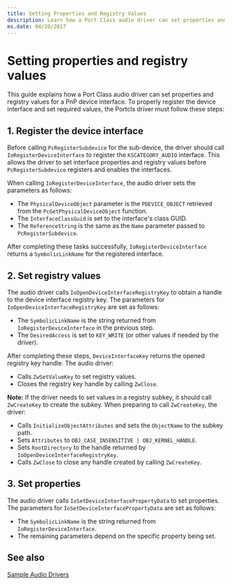 ```yaml
---
title: Setting Properties and Registry Values
description: Learn how a Port Class audio driver can set properties and registry values for a PnP device interface.
ms.date: 04/20/2017
---
```


# Setting properties and registry values

This guide explains how a Port Class audio driver can set properties and registry values for a PnP device interface. To properly register the device interface and set required values, the Portcls driver must follow these steps:

## 1. Register the device interface

Before calling `PcRegisterSubdevice` for the sub-device, the driver should call `IoRegisterDeviceInterface` to register the `KSCATEGORY_AUDIO` interface. This allows the driver to set interface properties and registry values before `PcRegisterSubdevice` registers and enables the interfaces.

When calling `IoRegisterDeviceInterface`, the audio driver sets the parameters as follows:

- The `PhysicalDeviceObject` parameter is the `PDEVICE_OBJECT` retrieved from the `PcGetPhysicalDeviceObject` function.
- The `InterfaceClassGuid` is set to the interface's class GUID.
- The `ReferenceString` is the same as the `Name` parameter passed to `PcRegisterSubdevice`.

After completing these tasks successfully, `IoRegisterDeviceInterface` returns a `SymbolicLinkName` for the registered interface.

## 2. Set registry values

The audio driver calls `IoOpenDeviceInterfaceRegistryKey` to obtain a handle to the device interface registry key. The parameters for `IoOpenDeviceInterfaceRegistryKey` are set as follows:

- The `SymbolicLinkName` is the string returned from `IoRegisterDeviceInterface` in the previous step.
- The `DesiredAccess` is set to `KEY_WRITE` (or other values if needed by the driver).

After completing these steps, `DeviceInterfaceKey` returns the opened registry key handle. The audio driver:

- Calls `ZwSetValueKey` to set registry values.
- Closes the registry key handle by calling `ZwClose`.

**Note:** If the driver needs to set values in a registry subkey, it should call `ZwCreateKey` to create the subkey. When preparing to call `ZwCreateKey`, the driver:

- Calls `InitializeObjectAttributes` and sets the `ObjectName` to the subkey path.
- Sets `Attributes` to `OBJ_CASE_INSENSITIVE | OBJ_KERNEL_HANDLE`.
- Sets `RootDirectory` to the handle returned by `IoOpenDeviceInterfaceRegistryKey`.
- Calls `ZwClose` to close any handle created by calling `ZwCreateKey`.

## 3. Set properties

The audio driver calls `IoSetDeviceInterfacePropertyData` to set properties. The parameters for `IoSetDeviceInterfacePropertyData` are set as follows:

- The `SymbolicLinkName` is the string returned from `IoRegisterDeviceInterface`.
- The remaining parameters depend on the specific property being set.

## See also

[Sample Audio Drivers](sample-audio-drivers.md)
